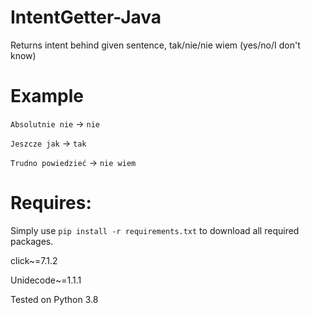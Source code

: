# IntentGetter-Java

Returns intent behind given sentence, tak/nie/nie wiem (yes/no/I don't know)

Example
======
`Absolutnie nie` &#8594; `nie`

`Jeszcze jak` &#8594; `tak`

`Trudno powiedzieć` &#8594; `nie wiem`

Requires:
=====
Simply use `pip install -r requirements.txt` to download all required packages.

click~=7.1.2

Unidecode~=1.1.1

Tested on Python 3.8
